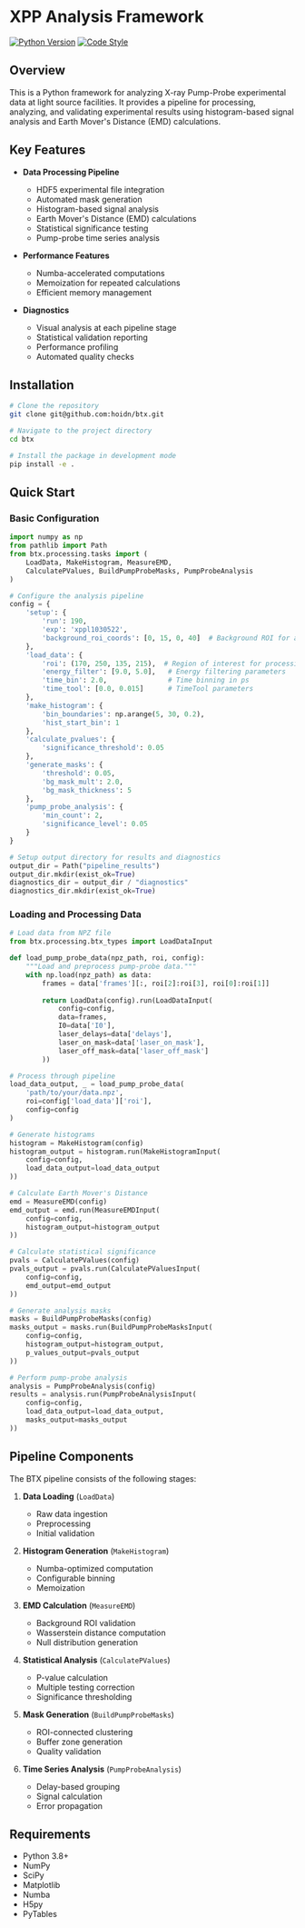 # XPP Analysis Framework

[![Python Version](https://img.shields.io/badge/python-3.8%2B-blue.svg)](https://www.python.org/downloads/)
[![Code Style](https://img.shields.io/badge/code%20style-black-000000.svg)](https://github.com/psf/black)

## Overview

This is a Python framework for analyzing X-ray Pump-Probe experimental data at light source facilities. It provides a pipeline for processing, analyzing, and validating experimental results using histogram-based signal analysis and Earth Mover's Distance (EMD) calculations.

## Key Features

- **Data Processing Pipeline**
  - HDF5 experimental file integration
  - Automated mask generation
  - Histogram-based signal analysis
  - Earth Mover's Distance (EMD) calculations
  - Statistical significance testing
  - Pump-probe time series analysis

- **Performance Features**
  - Numba-accelerated computations
  - Memoization for repeated calculations
  - Efficient memory management

- **Diagnostics**
  - Visual analysis at each pipeline stage
  - Statistical validation reporting
  - Performance profiling
  - Automated quality checks

## Installation

```bash
# Clone the repository
git clone git@github.com:hoidn/btx.git

# Navigate to the project directory
cd btx

# Install the package in development mode
pip install -e .
```

## Quick Start

### Basic Configuration

```python
import numpy as np
from pathlib import Path
from btx.processing.tasks import (
    LoadData, MakeHistogram, MeasureEMD,
    CalculatePValues, BuildPumpProbeMasks, PumpProbeAnalysis
)

# Configure the analysis pipeline
config = {
    'setup': {
        'run': 190,
        'exp': 'xppl1030522',
        'background_roi_coords': [0, 15, 0, 40]  # Background ROI for analysis
    },
    'load_data': {
        'roi': (170, 250, 135, 215),  # Region of interest for processing
        'energy_filter': [9.0, 5.0],   # Energy filtering parameters
        'time_bin': 2.0,               # Time binning in ps
        'time_tool': [0.0, 0.015]      # TimeTool parameters
    },
    'make_histogram': {
        'bin_boundaries': np.arange(5, 30, 0.2),
        'hist_start_bin': 1
    },
    'calculate_pvalues': {
        'significance_threshold': 0.05
    },
    'generate_masks': {
        'threshold': 0.05,
        'bg_mask_mult': 2.0,
        'bg_mask_thickness': 5
    },
    'pump_probe_analysis': {
        'min_count': 2,
        'significance_level': 0.05
    }
}

# Setup output directory for results and diagnostics
output_dir = Path("pipeline_results")
output_dir.mkdir(exist_ok=True)
diagnostics_dir = output_dir / "diagnostics"
diagnostics_dir.mkdir(exist_ok=True)
```

### Loading and Processing Data

```python
# Load data from NPZ file
from btx.processing.btx_types import LoadDataInput

def load_pump_probe_data(npz_path, roi, config):
    """Load and preprocess pump-probe data."""
    with np.load(npz_path) as data:
        frames = data['frames'][:, roi[2]:roi[3], roi[0]:roi[1]]
        
        return LoadData(config).run(LoadDataInput(
            config=config,
            data=frames,
            I0=data['I0'],
            laser_delays=data['delays'],
            laser_on_mask=data['laser_on_mask'],
            laser_off_mask=data['laser_off_mask']
        ))

# Process through pipeline
load_data_output, _ = load_pump_probe_data(
    'path/to/your/data.npz',
    roi=config['load_data']['roi'],
    config=config
)

# Generate histograms
histogram = MakeHistogram(config)
histogram_output = histogram.run(MakeHistogramInput(
    config=config,
    load_data_output=load_data_output
))

# Calculate Earth Mover's Distance
emd = MeasureEMD(config)
emd_output = emd.run(MeasureEMDInput(
    config=config,
    histogram_output=histogram_output
))

# Calculate statistical significance
pvals = CalculatePValues(config)
pvals_output = pvals.run(CalculatePValuesInput(
    config=config,
    emd_output=emd_output
))

# Generate analysis masks
masks = BuildPumpProbeMasks(config)
masks_output = masks.run(BuildPumpProbeMasksInput(
    config=config,
    histogram_output=histogram_output,
    p_values_output=pvals_output
))

# Perform pump-probe analysis
analysis = PumpProbeAnalysis(config)
results = analysis.run(PumpProbeAnalysisInput(
    config=config,
    load_data_output=load_data_output,
    masks_output=masks_output
))
```

## Pipeline Components

The BTX pipeline consists of the following stages:

1. **Data Loading** (`LoadData`)
   - Raw data ingestion
   - Preprocessing
   - Initial validation

2. **Histogram Generation** (`MakeHistogram`)
   - Numba-optimized computation
   - Configurable binning
   - Memoization

3. **EMD Calculation** (`MeasureEMD`)
   - Background ROI validation
   - Wasserstein distance computation
   - Null distribution generation

4. **Statistical Analysis** (`CalculatePValues`)
   - P-value calculation
   - Multiple testing correction
   - Significance thresholding

5. **Mask Generation** (`BuildPumpProbeMasks`)
   - ROI-connected clustering
   - Buffer zone generation
   - Quality validation

6. **Time Series Analysis** (`PumpProbeAnalysis`)
   - Delay-based grouping
   - Signal calculation
   - Error propagation

## Requirements

- Python 3.8+
- NumPy
- SciPy
- Matplotlib
- Numba
- H5py
- PyTables
